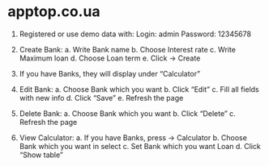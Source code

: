 # apptop.co.ua
1.	Registered or use demo data with:
    Login: admin 
    Password: 12345678
    
2.	Create Bank:
    a.	Write Bank name
    b.	Choose Interest rate
    c.	Write Maximum loan
    d.	Choose Loan term
    e.	Click -> Create
    
3.	If you have Banks, they will display under “Calculator”

4.	Edit Bank:
    a.	Choose Bank which you want
    b.	Click “Edit”
    c.	Fill all fields with new info
    d.	Click “Save”
    e.	Refresh the page
    
5.	Delete Bank:
    a.	Choose Bank which you want
    b.	Click “Delete”
    c.	Refresh the page
    
6.	View Calculator:
    a.	If you have Banks, press -> Calculator
    b.	Сhoose Bank which you want in select
    c.	Set Bank which you want Loan
    d.	Click “Show table”
